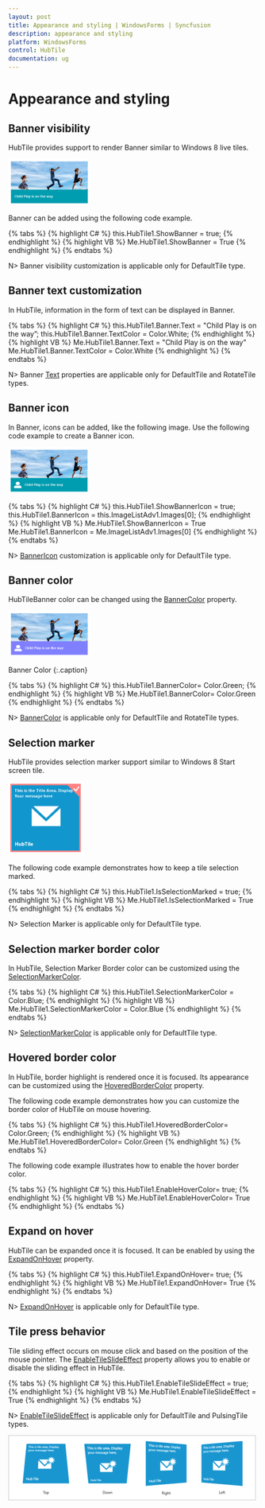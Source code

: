 ```yaml
---
layout: post
title: Appearance and styling | WindowsForms | Syncfusion
description: appearance and styling
platform: WindowsForms
control: HubTile
documentation: ug
---
```


# Appearance and styling

## Banner visibility

HubTile provides support to render Banner similar to Windows 8 live tiles.

![Banner visibility](Concept-and-Features_images/Concept-and-Features_img6.png)

Banner can be added using the following code example.

{% tabs %}
{% highlight C# %} 
this.HubTile1.ShowBanner = true;
{% endhighlight %}
{% highlight VB %} 
Me.HubTile1.ShowBanner = True
{% endhighlight %}
{% endtabs %}

N> Banner visibility customization is applicable only for DefaultTile type.

## Banner text customization

In HubTile, information in the form of text can be displayed in Banner.

{% tabs %}
{% highlight C# %} 
this.HubTile1.Banner.Text  = "Child Play is on the way”;
this.HubTile1.Banner.TextColor  = Color.White;
{% endhighlight %}
{% highlight VB %} 
Me.HubTile1.Banner.Text  = "Child Play is on the way”
Me.HubTile1.Banner.TextColor  = Color.White
{% endhighlight %}
{% endtabs %}


N> Banner [Text](https://help.syncfusion.com/cr/windowsforms/Syncfusion.Windows.Forms.Tools.HubTile.html#Syncfusion_Windows_Forms_Tools_HubTile_Text) properties are applicable only for DefaultTile and RotateTile types.


## Banner icon

In Banner, icons can be added, like the following image. Use the following code example to create a Banner icon.

![Banner icon](Concept-and-Features_images/Concept-and-Features_img9.png)
 
{% tabs %}
{% highlight C# %} 
this.HubTile1.ShowBannerIcon = true;
this.HubTile1.BannerIcon = this.ImageListAdv1.Images[0];
{% endhighlight %}
{% highlight VB %} 
Me.HubTile1.ShowBannerIcon = True
Me.HubTile1.BannerIcon = Me.ImageListAdv1.Images[0]
{% endhighlight %}
{% endtabs %}

N> [BannerIcon](https://help.syncfusion.com/cr/windowsforms/Syncfusion.Windows.Forms.Tools.HubTile.html#Syncfusion_Windows_Forms_Tools_HubTile_BannerIcon) customization is applicable only for DefaultTile type.

## Banner color

HubTileBanner color can be changed using the [BannerColor](https://help.syncfusion.com/cr/windowsforms/Syncfusion.Windows.Forms.Tools.HubTile.html#Syncfusion_Windows_Forms_Tools_HubTile_BannerColor) property.

![Banner color](Concept-and-Features_images/Concept-and-Features_img11.png)

Banner Color
{:.caption}

{% tabs %}
{% highlight C# %} 
this.HubTile1.BannerColor= Color.Green;
{% endhighlight %}
{% highlight VB %} 
Me.HubTile1.BannerColor= Color.Green
{% endhighlight %}
{% endtabs %}

N> [BannerColor](https://help.syncfusion.com/cr/windowsforms/Syncfusion.Windows.Forms.Tools.HubTile.html#Syncfusion_Windows_Forms_Tools_HubTile_BannerColor) is applicable only for DefaultTile and RotateTile types.


## Selection marker

HubTile provides selection marker support similar to Windows 8 Start screen tile.

![Selection marker](Concept-and-Features_images/Concept-and-Features_img13.png)

The following code example demonstrates how to keep a tile selection marked.

{% tabs %}
{% highlight C# %} 
this.HubTile1.IsSelectionMarked = true;
{% endhighlight %}
{% highlight VB %} 
Me.HubTile1.IsSelectionMarked = True
{% endhighlight %}
{% endtabs %}

N> Selection Marker is applicable only for DefaultTile type.

## Selection marker border color

In HubTile, Selection Marker Border color can be customized using the [SelectionMarkerColor](https://help.syncfusion.com/cr/windowsforms/Syncfusion.Windows.Forms.Tools.HubTile.html#Syncfusion_Windows_Forms_Tools_HubTile_SelectionMarkerColor).

{% tabs %}
{% highlight C# %} 
this.HubTile1.SelectionMarkerColor = Color.Blue;
{% endhighlight %}
{% highlight VB %} 
Me.HubTile1.SelectionMarkerColor = Color.Blue
{% endhighlight %}
{% endtabs %}

N> [SelectionMarkerColor](https://help.syncfusion.com/cr/windowsforms/Syncfusion.Windows.Forms.Tools.HubTile.html#Syncfusion_Windows_Forms_Tools_HubTile_SelectionMarkerColor) is applicable only for DefaultTile type.

## Hovered border color

In HubTile, border highlight is rendered once it is focused. Its appearance can be customized using the [HoveredBorderColor](https://help.syncfusion.com/cr/windowsforms/Syncfusion.Windows.Forms.Tools.HubTile.html#Syncfusion_Windows_Forms_Tools_HubTile_HoveredBorderColor) property.

The following code example demonstrates how you can customize the border color of HubTile on mouse hovering.

{% tabs %}
{% highlight C# %} 
this.HubTile1.HoveredBorderColor= Color.Green;
{% endhighlight %}
{% highlight VB %} 
Me.HubTile1.HoveredBorderColor= Color.Green
{% endhighlight %}
{% endtabs %}

The following code example illustrates how to enable the hover border color.

{% tabs %}
{% highlight C# %} 
this.HubTile1.EnableHoverColor= true;
{% endhighlight %}
{% highlight VB %} 
Me.HubTile1.EnableHoverColor= True
{% endhighlight %}
{% endtabs %}

## Expand on hover

HubTile can be expanded once it is focused. It can be enabled by using the [ExpandOnHover](https://help.syncfusion.com/cr/windowsforms/Syncfusion.Windows.Forms.Tools.HubTile.html#Syncfusion_Windows_Forms_Tools_HubTile_ExpandOnHover) property.

{% tabs %}
{% highlight C# %} 
this.HubTile1.ExpandOnHover= true;
{% endhighlight %}
{% highlight VB %} 
Me.HubTile1.ExpandOnHover= True
{% endhighlight %}
{% endtabs %}

N> [ExpandOnHover](https://help.syncfusion.com/cr/windowsforms/Syncfusion.Windows.Forms.Tools.HubTile.html#Syncfusion_Windows_Forms_Tools_HubTile_ExpandOnHover) is applicable only for DefaultTile type.


## Tile press behavior

Tile sliding effect occurs on mouse click and based on the position of the mouse pointer. The [EnableTileSlideEffect](https://help.syncfusion.com/cr/windowsforms/Syncfusion.Windows.Forms.Tools.HubTile.html#Syncfusion_Windows_Forms_Tools_HubTile_EnableTileSlideEffect) property allows you to enable or disable the sliding effect in HubTile.

{% tabs %}
{% highlight C# %} 
this.HubTile1.EnableTileSlideEffect = true;
{% endhighlight %}
{% highlight VB %} 
Me.HubTile1.EnableTileSlideEffect = True
{% endhighlight %}
{% endtabs %}

N> [EnableTileSlideEffect](https://help.syncfusion.com/cr/windowsforms/Syncfusion.Windows.Forms.Tools.HubTile.html#Syncfusion_Windows_Forms_Tools_HubTile_EnableTileSlideEffect) is applicable only for DefaultTile and PulsingTile types.

![Tile press behavior](Concept-and-Features_images/Concept-and-Features_img19.png)
